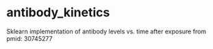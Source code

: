 # antibody_kinetics
Sklearn implementation of antibody levels vs. time after exposure from pmid: 30745277
